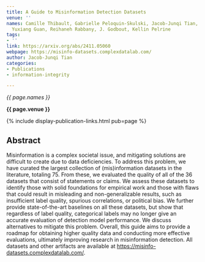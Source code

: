 ```yaml
---
title: A Guide to Misinformation Detection Datasets
venue: ''
names: Camille Thibault, Gabrielle Peloquin-Skulski, Jacob-Junqi Tian, Florence Laflamme,
  Yuxiang Guan, Reihaneh Rabbany, J. Godbout, Kellin Pelrine
tags:
- ''
link: https://arxiv.org/abs/2411.05060
webpage: https://misinfo-datasets.complexdatalab.com/
author: Jacob-Junqi Tian
categories: 
- Publications
- information-integrity

---
```


*{{ page.names }}*

**{{ page.venue }}**

{% include display-publication-links.html pub=page %}

## Abstract

Misinformation is a complex societal issue, and mitigating solutions are difficult to create due to data deficiencies. To address this problem, we have curated the largest collection of (mis)information datasets in the literature, totaling 75. From these, we evaluated the quality of all of the 36 datasets that consist of statements or claims. We assess these datasets to identify those with solid foundations for empirical work and those with flaws that could result in misleading and non-generalizable results, such as insufficient label quality, spurious correlations, or political bias. We further provide state-of-the-art baselines on all these datasets, but show that regardless of label quality, categorical labels may no longer give an accurate evaluation of detection model performance. We discuss alternatives to mitigate this problem. Overall, this guide aims to provide a roadmap for obtaining higher quality data and conducting more effective evaluations, ultimately improving research in misinformation detection. All datasets and other artifacts are available at https://misinfo-datasets.complexdatalab.com/.